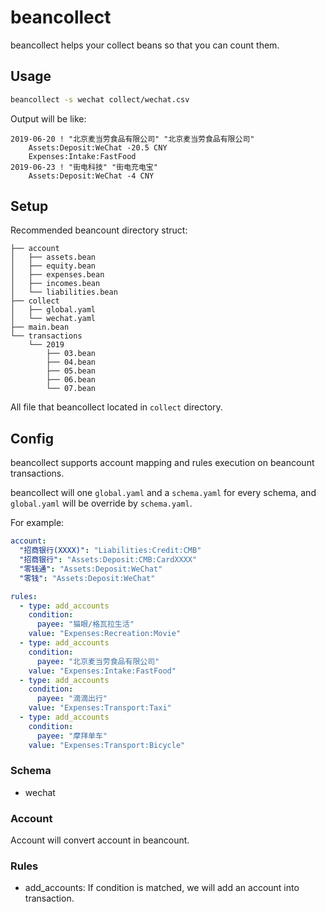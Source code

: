 # beancollect

beancollect helps your collect beans so that you can count them.

## Usage

```bash
beancollect -s wechat collect/wechat.csv
```

Output will be like:

```
2019-06-20 ! "北京麦当劳食品有限公司" "北京麦当劳食品有限公司"
    Assets:Deposit:WeChat -20.5 CNY
    Expenses:Intake:FastFood
2019-06-23 ! "街电科技" "街电充电宝"
    Assets:Deposit:WeChat -4 CNY
```

## Setup

Recommended beancount directory struct:

```
├── account
│   ├── assets.bean
│   ├── equity.bean
│   ├── expenses.bean
│   ├── incomes.bean
│   └── liabilities.bean
├── collect
│   ├── global.yaml
│   └── wechat.yaml
├── main.bean
└── transactions
    └── 2019
        ├── 03.bean
        ├── 04.bean
        ├── 05.bean
        ├── 06.bean
        └── 07.bean
```

All file that beancollect located in `collect` directory.

## Config

beancollect supports account mapping and rules execution on beancount transactions.

beancollect will one `global.yaml` and a `schema.yaml` for every schema, and `global.yaml` will be override by `schema.yaml`.

For example:

```yaml
account:
  "招商银行(XXXX)": "Liabilities:Credit:CMB"
  "招商银行": "Assets:Deposit:CMB:CardXXXX"
  "零钱通": "Assets:Deposit:WeChat"
  "零钱": "Assets:Deposit:WeChat"

rules:
  - type: add_accounts
    condition:
      payee: "猫眼/格瓦拉生活"
    value: "Expenses:Recreation:Movie"
  - type: add_accounts
    condition:
      payee: "北京麦当劳食品有限公司"
    value: "Expenses:Intake:FastFood"
  - type: add_accounts
    condition:
      payee: "滴滴出行"
    value: "Expenses:Transport:Taxi"
  - type: add_accounts
    condition:
      payee: "摩拜单车"
    value: "Expenses:Transport:Bicycle"
```

### Schema

- wechat

### Account

Account will convert account in beancount.

### Rules

- add_accounts: If condition is matched, we will add an account into transaction.